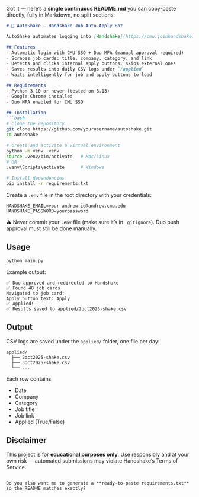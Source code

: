 Got it — here’s a **single continuous README.md** you can copy-paste directly, fully in Markdown, no split sections:

````markdown
# 🤖 AutoShake – Handshake Job Auto-Apply Bot

AutoShake automates logging into [Handshake](https://cmu.joinhandshake.com), navigating job listings, and applying to jobs that use **internal applications** (it skips “Apply Externally”). Each run saves results into a dated CSV file under the `applied/` folder.

## Features
- Automatic login with CMU SSO + Duo MFA (manual approval required)
- Scrapes job cards: title, company, category, and link
- Detects and clicks internal apply buttons, skips external ones
- Saves results into daily CSV logs under `/applied`
- Waits intelligently for job and apply buttons to load

## Requirements
- Python 3.10 or newer (tested on 3.13)
- Google Chrome installed
- Duo MFA enabled for CMU SSO

## Installation
```bash
# Clone the repository
git clone https://github.com/yourusername/autoshake.git
cd autoshake

# Create and activate a virtual environment
python -m venv .venv
source .venv/bin/activate   # Mac/Linux
# OR
.venv\Scripts\activate      # Windows

# Install dependencies
pip install -r requirements.txt
````

Create a `.env` file in the root directory with your credentials:

```
HANDSHAKE_EMAIL=your-andrew-id@andrew.cmu.edu
HANDSHAKE_PASSWORD=yourpassword
```

⚠️ Never commit your `.env` file (make sure it’s in `.gitignore`). Duo push approval must still be done manually.

## Usage

```bash
python main.py
```

Example output:

```
✅ Duo approved and redirected to Handshake
✅ Found 48 job cards
Navigated to job card:
Apply button text: Apply
✅ Applied!
✅ Results saved to applied/2oct2025-shake.csv
```

## Output

CSV logs are saved under the `applied/` folder, one file per day:

```
applied/
  ├── 2oct2025-shake.csv
  ├── 3oct2025-shake.csv
  └── ...
```

Each row contains:

* Date
* Company
* Category
* Job title
* Job link
* Applied (True/False)

## Disclaimer

This project is for **educational purposes only**. Use responsibly and at your own risk — automated submissions may violate Handshake’s Terms of Service.

```

Do you also want me to generate a **ready-to-paste requirements.txt** so the README matches exactly?
```

